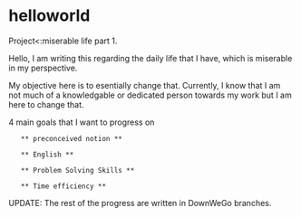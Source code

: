 # helloworld
Project&lt;:miserable life part 1.

 Hello, I am writing this regarding the daily life that I have, which is miserable in my perspective. 

 My objective here is to esentially change that. Currently, I know that I am not much of a knowledgable or dedicated person towards my work but I am here to change that.

   4 main goals that I want to progress on 

       ** preconceived notion **

       ** English **

       ** Problem Solving Skills **

       ** Time efficiency **

UPDATE: The rest of the progress are written in DownWeGo branches.
  
